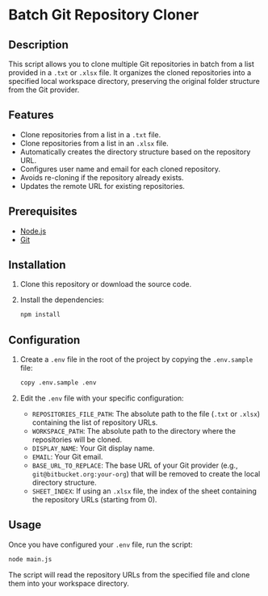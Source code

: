 # Batch Git Repository Cloner

## Description

This script allows you to clone multiple Git repositories in batch from a list provided in a `.txt` or `.xlsx` file. It organizes the cloned repositories into a specified local workspace directory, preserving the original folder structure from the Git provider.

## Features

- Clone repositories from a list in a `.txt` file.
- Clone repositories from a list in an `.xlsx` file.
- Automatically creates the directory structure based on the repository URL.
- Configures user name and email for each cloned repository.
- Avoids re-cloning if the repository already exists.
- Updates the remote URL for existing repositories.

## Prerequisites

- [Node.js](https://nodejs.org/)
- [Git](https://git-scm.com/)

## Installation

1. Clone this repository or download the source code.

2. Install the dependencies:
   ```bash
   npm install
   ```

## Configuration

1. Create a `.env` file in the root of the project by copying the `.env.sample` file:
   ```bash
   copy .env.sample .env
   ```

2. Edit the `.env` file with your specific configuration:

   - `REPOSITORIES_FILE_PATH`: The absolute path to the file (`.txt` or `.xlsx`) containing the list of repository URLs.
   - `WORKSPACE_PATH`: The absolute path to the directory where the repositories will be cloned.
   - `DISPLAY_NAME`: Your Git display name.
   - `EMAIL`: Your Git email.
   - `BASE_URL_TO_REPLACE`: The base URL of your Git provider (e.g., `git@bitbucket.org:your-org`) that will be removed to create the local directory structure.
   - `SHEET_INDEX`: If using an `.xlsx` file, the index of the sheet containing the repository URLs (starting from 0).

## Usage

Once you have configured your `.env` file, run the script:

```bash
node main.js
```

The script will read the repository URLs from the specified file and clone them into your workspace directory.